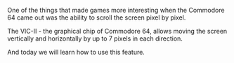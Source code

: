 One of the things that made games more interesting when the Commodore 64 came out was the ability to scroll the screen pixel by pixel.

The VIC-II - the graphical chip of Commodore 64, allows moving the screen vertically and horizontally by up to 7 pixels in each direction.

And today we will learn how to use this feature.